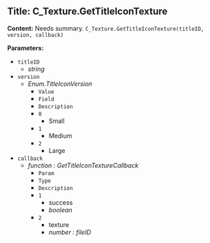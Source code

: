 ## Title: C_Texture.GetTitleIconTexture

**Content:**
Needs summary.
`C_Texture.GetTitleIconTexture(titleID, version, callback)`

**Parameters:**
- `titleID`
  - *string*
- `version`
  - *Enum.TitleIconVersion*
    - `Value`
    - `Field`
    - `Description`
    - `0`
      - Small
    - `1`
      - Medium
    - `2`
      - Large
- `callback`
  - *function : GetTitleIconTextureCallback*
    - `Param`
    - `Type`
    - `Description`
    - `1`
      - success
      - *boolean*
    - `2`
      - texture
      - *number : fileID*
